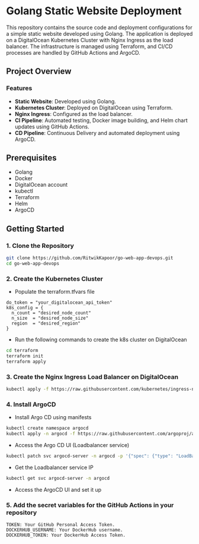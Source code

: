 # Golang Static Website Deployment

This repository contains the source code and deployment configurations for a simple static website developed using Golang. The application is deployed on a DigitalOcean Kubernetes Cluster with Nginx Ingress as the load balancer. The infrastructure is managed using Terraform, and CI/CD processes are handled by GitHub Actions and ArgoCD.

## Project Overview

### Features

- **Static Website**: Developed using Golang.
- **Kubernetes Cluster**: Deployed on DigitalOcean using Terraform.
- **Nginx Ingress**: Configured as the load balancer.
- **CI Pipeline**: Automated testing, Docker image building, and Helm chart updates using GitHub Actions.
- **CD Pipeline**: Continuous Delivery and automated deployment using ArgoCD.

## Prerequisites

- Golang
- Docker
- DigitalOcean account
- kubectl
- Terraform
- Helm
- ArgoCD

## Getting Started

### 1. Clone the Repository

```bash
git clone https://github.com/RitwikKapoor/go-web-app-devops.git
cd go-web-app-devops
```

### 2. Create the Kubernetes Cluster

- Populate the terraform.tfvars file

```
do_token = "your_digitalocean_api_token"
k8s_config = {
  n_count = "desired_node_count"
  n_size  = "desired_node_size"
  region  = "desired_region"
}
```

- Run the following commands to create the k8s cluster on DigitalOcean

```bash
cd terraform
terraform init
terraform apply
```

### 3. Create the Nginx Ingress Load Balancer on DigitalOcean

```bash
kubectl apply -f https://raw.githubusercontent.com/kubernetes/ingress-nginx/controller-v1.11.1/deploy/static/provider/do/deploy.yaml
```

### 4. Install ArgoCD

- Install Argo CD using manifests
```bash
kubectl create namespace argocd
kubectl apply -n argocd -f https://raw.githubusercontent.com/argoproj/argo-cd/stable/manifests/install.yaml
```

- Access the Argo CD UI (Loadbalancer service)
```bash
kubectl patch svc argocd-server -n argocd -p '{"spec": {"type": "LoadBalancer"}}'
```

- Get the Loadbalancer service IP
```bash
kubectl get svc argocd-server -n argocd
```

- Access the ArgoCD UI and set it up

### 5. Add the secret variables for the GitHub Actions in your repository

```
TOKEN: Your GitHub Personal Access Token.
DOCKERHUB_USERNAME: Your DockerHub username.
DOCKERHUB_TOKEN: Your DockerHub Access Token.
```